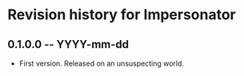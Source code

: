 # Revision history for Impersonator

## 0.1.0.0 -- YYYY-mm-dd

* First version. Released on an unsuspecting world.
